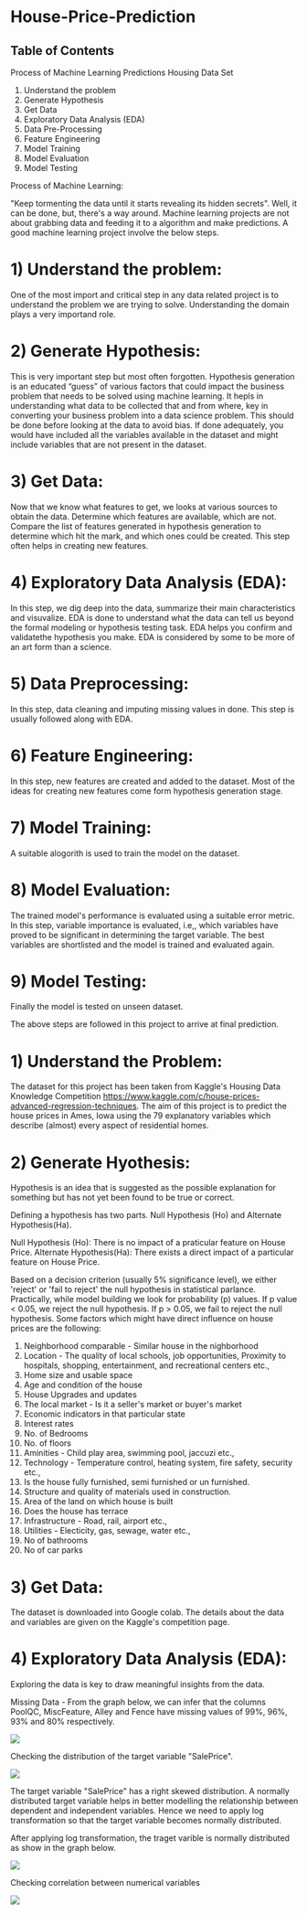 # House-Price-Prediction

## Table of Contents

Process of Machine Learning Predictions
Housing Data Set
1) Understand the problem
2) Generate Hypothesis 
3) Get Data
4) Exploratory Data Analysis (EDA)
5) Data Pre-Processing
6) Feature Engineering 
7) Model Training 
8) Model Evaluation
9) Model Testing

Process of Machine Learning: 

"Keep tormenting the data until it starts revealing its hidden secrets". Well, it can be done, but, there's a way around. Machine learning projects are not about grabbing data and feeding it to a algorithm and make predictions. A good machine learning project involve the below steps.

# 1) Understand the problem: 

One of the most import and critical step in any data related project is to understand the problem we are trying to solve. Understanding the domain plays a very importand role. 

# 2) Generate Hypothesis: 

This is very important step but most often forgotten. Hypothesis generation is an educated “guess” of various factors that could impact the business problem that needs to be solved using machine learning. It hepls in understanding what data to be collected that and from where, key in converting your business problem into a data science problem. This should be done before looking at the data to avoid bias. If done adequately, you would have included all the variables available in the dataset and might include variables that are not present in the dataset.

# 3) Get Data: 

Now that we know what features to get, we looks at various sources to obtain the data. Determine which features are available, which are not. Compare the list of features generated in hypothesis generation to determine which hit the mark, and which ones could be created. This step often helps in creating new features.

# 4) Exploratory Data Analysis (EDA): 

In this step, we dig deep into the data, summarize their main characteristics and visuvalize. EDA is done to understand what the data can tell us beyond the formal modeling or hypothesis testing task. EDA helps you confirm and validatethe hypothesis you make. EDA is considered by some to be more of an art form than a science.

# 5) Data Preprocessing: 

In this step, data cleaning and imputing missing values in done. This step is usually followed along with EDA.

# 6) Feature Engineering: 

In this step, new features are created and added to the dataset. Most of the ideas for creating new features come form hypothesis generation stage. 

# 7) Model Training: 

A suitable alogorith is used to train the model on the dataset.

# 8) Model Evaluation: 

The trained model's performance is evaluated using a suitable error metric. In this step, variable importance is evaluated, i.e,, which variables have proved to be significant in determining the target variable. The best variables are shortlisted and the model is trained and evaluated again. 

# 9) Model Testing: 

Finally the model is tested on unseen dataset.

The above steps are followed in this project to arrive at final prediction.

# 1) Understand the Problem: 

The dataset for this project has been taken from Kaggle's Housing Data  Knowledge Competition https://www.kaggle.com/c/house-prices-advanced-regression-techniques. The aim of this project is to predict the house prices in Ames, Iowa using the 79 explanatory variables which describe (almost) every aspect of residential homes.

# 2) Generate Hyothesis: 

Hypothesis is an idea that is suggested as the possible explanation for something but has not yet been found to be true or correct.

Defining a hypothesis has two parts. Null Hypothesis (Ho) and Alternate Hypothesis(Ha).

Null Hypothesis (Ho): There is no impact of a praticular feature on House Price. 
Alternate Hypothesis(Ha): There exists a direct impact of a particular feature on House Price.

Based on a decision criterion (usually 5% significance level), we either 'reject' or 'fail to reject' the null hypothesis in statistical parlance. Practically, while model building we look for probability (p) values. If p value < 0.05, we reject the null hypothesis. If p > 0.05, we fail to reject the null hypothesis. Some factors which might have direct influence on house prices are the following:

1. Neighborhood comparable - Similar house in the nighborhood
2. Location - The quality of local schools, job opportunities, Proximity to hospitals, shopping, entertainment, and recreational centers etc.,
3. Home size and usable space
4. Age and condition of the house
5. House Upgrades and updates
6. The local market - Is it a seller's market or buyer's market
7. Economic indicators in that particular state
8. Interest rates
9. No. of Bedrooms
10. No. of floors
11. Aminities - Child play area, swimming pool, jaccuzi etc.,
12. Technology - Temperature control, heating system, fire safety, security etc.,
13. Is the house fully furnished, semi furnished or un furnished.
14. Structure and quality of materials used in construction.
15. Area of the land on which house is built
16. Does the house has terrace
17. Infrastructure - Road, rail, airport etc.,
18. Utilities - Electicity, gas, sewage, water etc.,
19. No of bathrooms
20. No of car parks

# 3) Get Data:

The dataset is downloaded into Google colab. The details about the data and variables are given on the Kaggle's competition page.

# 4) Exploratory Data Analysis (EDA): 

Exploring the data is key to draw meaningful insights from the data. 

Missing Data - From the graph below, we can infer that the columns PoolQC, MiscFeature, Alley and Fence have missing values of 99%, 96%, 93% and 80% respectively.


![](Images/Barplot.png)

Checking the distribution of the target variable "SalePrice".

![](Images/Distributionplot.png)

The target variable "SalePrice" has a right skewed distribution. A normally distributed target variable helps in better modelling the relationship between dependent and independent variables. Hence we need to apply log transformation so that the target variable becomes normally distributed.

After applying log transformation, the traget varible is normally distributed as show in the graph below.

![](Images/skewness.png)

Checking correlation between numerical variables

![](Images/Correlationplot.png)



